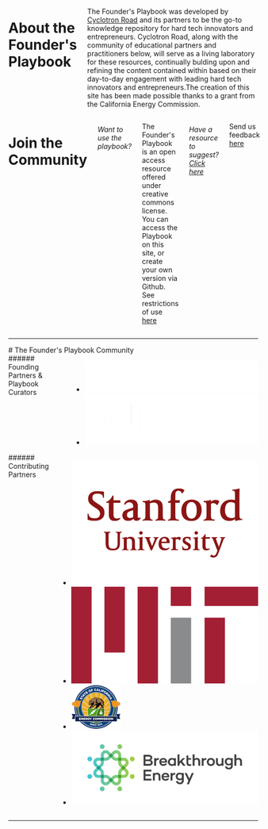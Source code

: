 <div markdown="1" class="columns medium-6 footer-about hide-for-small-only">

  # About the Founder's Playbook

  The Founder's Playbook was developed by [Cyclotron Road](http://www.cyclotronroad.org/) and its partners
  to be the go-to knowledge repository for hard tech innovators and entrepreneurs.
  Cyclotron Road, along with the community of educational partners and practitioners
  below, will serve as a living laboratory for these resources, continually
  bulding upon and refining the content contained within based on their
  day-to-day engagement with leading hard tech innovators and entrepreneurs.The creation of this site has been made possible thanks to a grant from the California Energy Commission. 

</div>

<div markdown="1" class="columns medium-6 join-community">

  # Join the Community

  ###### Want to use the playbook?

  The Founder's Playbook is an open access resource offered under creative
  commons license. You can access the Playbook on this site, or create your
  own version via Github.
  See restrictions of use [here](/restrictions)

  ###### Have a resource to suggest? [Click here](mailto:joel@moxleyholdings.com,nikhil@cyclotronroad.org?Subject=Founders%20Playbook%20Suggestions)

  Send us feedback [here](mailto:joel@moxleyholdings.com,nikhil@cyclotronroad.org?Subject=Founders%20Playbook%20Suggestions)
</div>

---

<div markdown="1" class="columns community">
  # The Founder's Playbook Community
</div>

<div markdown="1" class="columns medium-6 partners">
  ###### Founding Partners & Playbook Curators

  * ![Cyclotron Road](/img/Cyclotron-Road-Logo-white.png)
  * ![MH](/img/moxley-holdings-logo-white.png)
</div>

<div markdown="1" class="columns medium-6 contributors">
  ###### Contributing Partners

  * ![Stanford](/img/stanford-university-stacked.png)
  * ![MIT](/img/2000px-MIT_logo.png)
  * ![California Energy Commission](/img/california-energy.png)
  * ![Breakthrough Energy](/img/BEV_Logo_RGB.png)
</div>

---